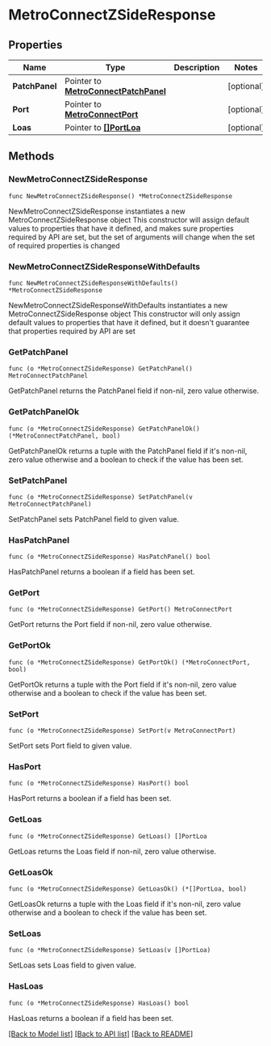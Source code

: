 # MetroConnectZSideResponse

## Properties

Name | Type | Description | Notes
------------ | ------------- | ------------- | -------------
**PatchPanel** | Pointer to [**MetroConnectPatchPanel**](MetroConnectPatchPanel.md) |  | [optional] 
**Port** | Pointer to [**MetroConnectPort**](MetroConnectPort.md) |  | [optional] 
**Loas** | Pointer to [**[]PortLoa**](PortLoa.md) |  | [optional] 

## Methods

### NewMetroConnectZSideResponse

`func NewMetroConnectZSideResponse() *MetroConnectZSideResponse`

NewMetroConnectZSideResponse instantiates a new MetroConnectZSideResponse object
This constructor will assign default values to properties that have it defined,
and makes sure properties required by API are set, but the set of arguments
will change when the set of required properties is changed

### NewMetroConnectZSideResponseWithDefaults

`func NewMetroConnectZSideResponseWithDefaults() *MetroConnectZSideResponse`

NewMetroConnectZSideResponseWithDefaults instantiates a new MetroConnectZSideResponse object
This constructor will only assign default values to properties that have it defined,
but it doesn't guarantee that properties required by API are set

### GetPatchPanel

`func (o *MetroConnectZSideResponse) GetPatchPanel() MetroConnectPatchPanel`

GetPatchPanel returns the PatchPanel field if non-nil, zero value otherwise.

### GetPatchPanelOk

`func (o *MetroConnectZSideResponse) GetPatchPanelOk() (*MetroConnectPatchPanel, bool)`

GetPatchPanelOk returns a tuple with the PatchPanel field if it's non-nil, zero value otherwise
and a boolean to check if the value has been set.

### SetPatchPanel

`func (o *MetroConnectZSideResponse) SetPatchPanel(v MetroConnectPatchPanel)`

SetPatchPanel sets PatchPanel field to given value.

### HasPatchPanel

`func (o *MetroConnectZSideResponse) HasPatchPanel() bool`

HasPatchPanel returns a boolean if a field has been set.

### GetPort

`func (o *MetroConnectZSideResponse) GetPort() MetroConnectPort`

GetPort returns the Port field if non-nil, zero value otherwise.

### GetPortOk

`func (o *MetroConnectZSideResponse) GetPortOk() (*MetroConnectPort, bool)`

GetPortOk returns a tuple with the Port field if it's non-nil, zero value otherwise
and a boolean to check if the value has been set.

### SetPort

`func (o *MetroConnectZSideResponse) SetPort(v MetroConnectPort)`

SetPort sets Port field to given value.

### HasPort

`func (o *MetroConnectZSideResponse) HasPort() bool`

HasPort returns a boolean if a field has been set.

### GetLoas

`func (o *MetroConnectZSideResponse) GetLoas() []PortLoa`

GetLoas returns the Loas field if non-nil, zero value otherwise.

### GetLoasOk

`func (o *MetroConnectZSideResponse) GetLoasOk() (*[]PortLoa, bool)`

GetLoasOk returns a tuple with the Loas field if it's non-nil, zero value otherwise
and a boolean to check if the value has been set.

### SetLoas

`func (o *MetroConnectZSideResponse) SetLoas(v []PortLoa)`

SetLoas sets Loas field to given value.

### HasLoas

`func (o *MetroConnectZSideResponse) HasLoas() bool`

HasLoas returns a boolean if a field has been set.


[[Back to Model list]](../README.md#documentation-for-models) [[Back to API list]](../README.md#documentation-for-api-endpoints) [[Back to README]](../README.md)


